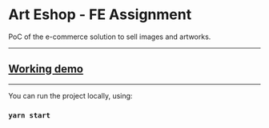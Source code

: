 # Art Eshop - FE Assignment

PoC of the e-commerce solution to sell images and artworks.

---

## [Working demo](https://art-eshop-vpatschka.vercel.app/)

---

You can run the project locally, using:

### `yarn start`
